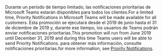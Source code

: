 <span data-ttu-id="9ab48-101">Durante un período de tiempo limitado, las notificaciones prioritarias de Microsoft Teams estarán disponibles para todos los clientes.</span><span class="sxs-lookup"><span data-stu-id="9ab48-101">For a limited time, Priority Notifications in Microsoft Teams will be made available for all customers.</span></span> <span data-ttu-id="9ab48-102">Esta promoción se ejecutará desde el 2019 de junio hasta el 31 de diciembre de 2019 y, durante ese tiempo, los usuarios de Teams podrán enviar notificaciones prioritarias.</span><span class="sxs-lookup"><span data-stu-id="9ab48-102">This promotion will run from June 2019 until December 31, 2019 and during this time Teams users will be able to send Priority Notifications.</span></span> <span data-ttu-id="9ab48-103">para obtener más información, [](../teams-add-on-licensing/pri-message.md)consulte notificaciones prioritarias.</span><span class="sxs-lookup"><span data-stu-id="9ab48-103">for more information, see [Priority Notifications](../teams-add-on-licensing/pri-message.md).</span></span> 